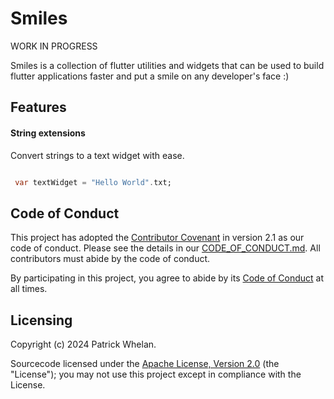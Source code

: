 
# Smiles 

WORK IN PROGRESS

Smiles is a collection of flutter utilities and widgets that can be used to 
build flutter applications faster and put a smile on any developer's face :)

## Features

#### String extensions

Convert strings to a text widget with ease.

```dart

 var textWidget = "Hello World".txt;

```

## Code of Conduct

This project has adopted the [Contributor Covenant](https://www.contributor-covenant.org/) in version 2.1 as our code of conduct. Please see the details in our [CODE_OF_CONDUCT.md](CODE_OF_CONDUCT.md). All contributors must abide by the code of conduct.

By participating in this project, you agree to abide by its [Code of Conduct](./CODE_OF_CONDUCT.md) at all times.

## Licensing
Copyright (c) 2024 Patrick Whelan.

Sourcecode licensed under the [Apache License, Version 2.0](https://www.apache.org/licenses/LICENSE-2.0) (the "License"); you may not use this project except in compliance with the License.
